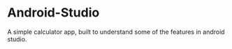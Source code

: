 # Android-Studio

A simple calculator app, built to understand some of the features in android studio.
